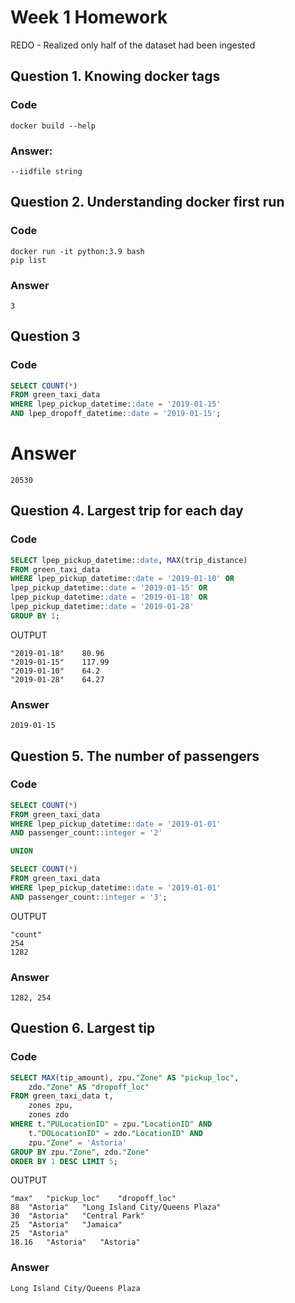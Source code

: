 # Week 1 Homework
REDO - Realized only half of the dataset had been ingested

## Question 1. Knowing docker tags

### Code
```console
docker build --help
```

### Answer: 

    --iidfile string


## Question 2. Understanding docker first run

### Code

```console
docker run -it python:3.9 bash
pip list
```

### Answer
    3


## Question 3

### Code

```sql
SELECT COUNT(*)
FROM green_taxi_data
WHERE lpep_pickup_datetime::date = '2019-01-15'
AND lpep_dropoff_datetime::date = '2019-01-15';
```

# Answer
    20530

## Question 4. Largest trip for each day

### Code

```sql
SELECT lpep_pickup_datetime::date, MAX(trip_distance)
FROM green_taxi_data
WHERE lpep_pickup_datetime::date = '2019-01-10' OR
lpep_pickup_datetime::date = '2019-01-15' OR
lpep_pickup_datetime::date = '2019-01-18' OR
lpep_pickup_datetime::date = '2019-01-28'
GROUP BY 1;
```

OUTPUT
```
"2019-01-18"	80.96
"2019-01-15"	117.99
"2019-01-10"	64.2
"2019-01-28"	64.27
```

### Answer
    2019-01-15


## Question 5. The number of passengers

### Code
```sql
SELECT COUNT(*)
FROM green_taxi_data
WHERE lpep_pickup_datetime::date = '2019-01-01'
AND passenger_count::integer = '2'

UNION

SELECT COUNT(*)
FROM green_taxi_data
WHERE lpep_pickup_datetime::date = '2019-01-01'
AND passenger_count::integer = '3';

```

OUTPUT
```
"count"
254
1282
```

### Answer
    1282, 254


## Question 6. Largest tip

### Code

```sql
SELECT MAX(tip_amount), zpu."Zone" AS "pickup_loc",
    zdo."Zone" AS "dropoff_loc"
FROM green_taxi_data t,
	zones zpu,
	zones zdo
WHERE t."PULocationID" = zpu."LocationID" AND
	t."DOLocationID" = zdo."LocationID" AND
	zpu."Zone" = 'Astoria'
GROUP BY zpu."Zone", zdo."Zone"
ORDER BY 1 DESC LIMIT 5;
```

OUTPUT
```
"max"	"pickup_loc"	"dropoff_loc"
88	"Astoria"	"Long Island City/Queens Plaza"
30	"Astoria"	"Central Park"
25	"Astoria"	"Jamaica"
25	"Astoria"	
18.16	"Astoria"	"Astoria"
```

### Answer
    Long Island City/Queens Plaza
